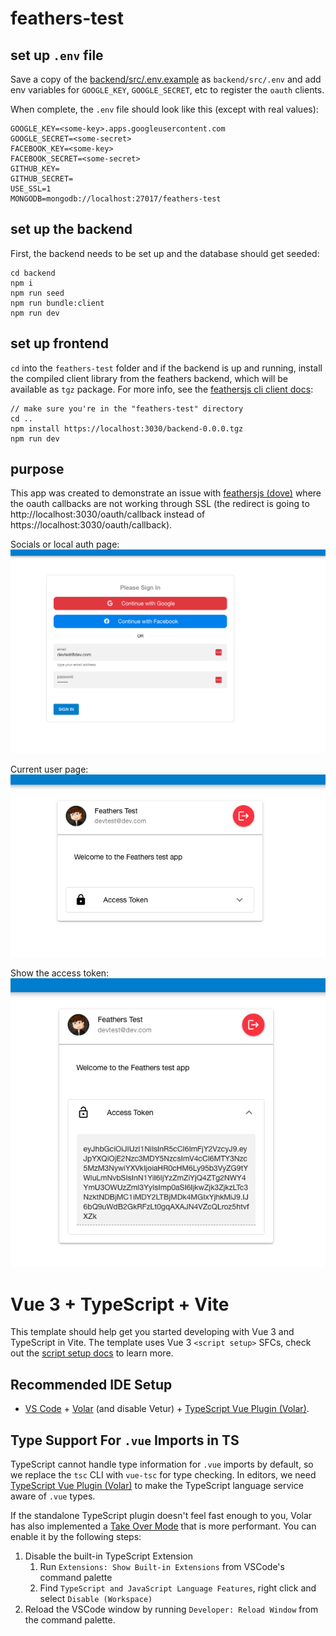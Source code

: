 # feathers-test

## set up `.env` file

Save a copy of the [backend/src/.env.example](backend/src/../.env.example) as `backend/src/.env` and add env variables for `GOOGLE_KEY`, `GOOGLE_SECRET`, etc to register the `oauth` clients.

When complete, the `.env` file should look like this (except with real values):

```
GOOGLE_KEY=<some-key>.apps.googleusercontent.com
GOOGLE_SECRET=<some-secret>
FACEBOOK_KEY=<some-key>
FACEBOOK_SECRET=<some-secret>
GITHUB_KEY=
GITHUB_SECRET=
USE_SSL=1
MONGODB=mongodb://localhost:27017/feathers-test
```

## set up the backend

First, the backend needs to be set up and the database should get seeded:

```
cd backend
npm i
npm run seed
npm run bundle:client
npm run dev
```

## set up frontend

`cd` into the `feathers-test` folder and if the backend is up and running, install the compiled client library from the feathers backend, which will be available as `tgz` package. For more info, see the [feathersjs cli client docs](https://feathersjs.com/guides/cli/client.html):

```
// make sure you're in the "feathers-test" directory
cd ..
npm install https://localhost:3030/backend-0.0.0.tgz
npm run dev
```

## purpose

This app was created to demonstrate an issue with [feathersjs (dove)]() where the oauth callbacks are not working through SSL (the redirect is going to http://localhost:3030/oauth/callback instead of https://localhost:3030/oauth/callback).

Socials or local auth page:
![socials login](./resources/login.png)

Current user page:
![socials login](./resources/user.png)

Show the access token:
![socials login](./resources/accessToken.png)

# Vue 3 + TypeScript + Vite

This template should help get you started developing with Vue 3 and TypeScript in Vite. The template uses Vue 3 `<script setup>` SFCs, check out the [script setup docs](https://v3.vuejs.org/api/sfc-script-setup.html#sfc-script-setup) to learn more.

## Recommended IDE Setup

- [VS Code](https://code.visualstudio.com/) + [Volar](https://marketplace.visualstudio.com/items?itemName=Vue.volar) (and disable Vetur) + [TypeScript Vue Plugin (Volar)](https://marketplace.visualstudio.com/items?itemName=Vue.vscode-typescript-vue-plugin).

## Type Support For `.vue` Imports in TS

TypeScript cannot handle type information for `.vue` imports by default, so we replace the `tsc` CLI with `vue-tsc` for type checking. In editors, we need [TypeScript Vue Plugin (Volar)](https://marketplace.visualstudio.com/items?itemName=Vue.vscode-typescript-vue-plugin) to make the TypeScript language service aware of `.vue` types.

If the standalone TypeScript plugin doesn't feel fast enough to you, Volar has also implemented a [Take Over Mode](https://github.com/johnsoncodehk/volar/discussions/471#discussioncomment-1361669) that is more performant. You can enable it by the following steps:

1. Disable the built-in TypeScript Extension
   1. Run `Extensions: Show Built-in Extensions` from VSCode's command palette
   2. Find `TypeScript and JavaScript Language Features`, right click and select `Disable (Workspace)`
2. Reload the VSCode window by running `Developer: Reload Window` from the command palette.
